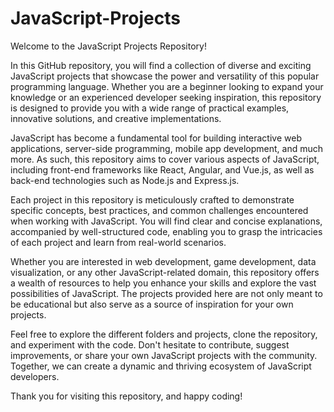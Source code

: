 # JavaScript-Projects

Welcome to the JavaScript Projects Repository!

In this GitHub repository, you will find a collection of diverse and exciting JavaScript projects that showcase the power and versatility of this popular programming language. Whether you are a beginner looking to expand your knowledge or an experienced developer seeking inspiration, this repository is designed to provide you with a wide range of practical examples, innovative solutions, and creative implementations.

JavaScript has become a fundamental tool for building interactive web applications, server-side programming, mobile app development, and much more. As such, this repository aims to cover various aspects of JavaScript, including front-end frameworks like React, Angular, and Vue.js, as well as back-end technologies such as Node.js and Express.js.

Each project in this repository is meticulously crafted to demonstrate specific concepts, best practices, and common challenges encountered when working with JavaScript. You will find clear and concise explanations, accompanied by well-structured code, enabling you to grasp the intricacies of each project and learn from real-world scenarios.

Whether you are interested in web development, game development, data visualization, or any other JavaScript-related domain, this repository offers a wealth of resources to help you enhance your skills and explore the vast possibilities of JavaScript. The projects provided here are not only meant to be educational but also serve as a source of inspiration for your own projects.

Feel free to explore the different folders and projects, clone the repository, and experiment with the code. Don't hesitate to contribute, suggest improvements, or share your own JavaScript projects with the community. Together, we can create a dynamic and thriving ecosystem of JavaScript developers.

Thank you for visiting this repository, and happy coding!
